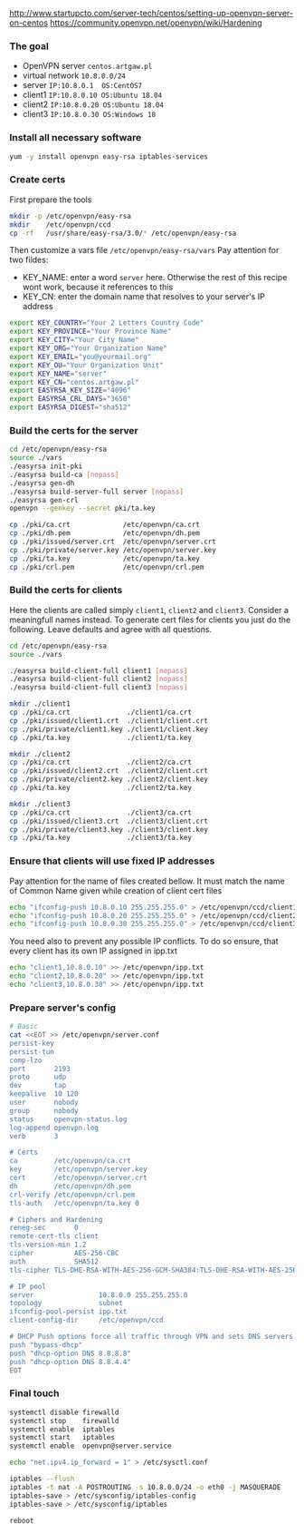 http://www.startupcto.com/server-tech/centos/setting-up-openvpn-server-on-centos
https://community.openvpn.net/openvpn/wiki/Hardening

### The goal
* OpenVPN server  ```centos.artgaw.pl```
* virtual network ```10.8.0.0/24```
* server          ```IP:10.8.0.1  OS:CentOS7```
* client1         ```IP:10.8.0.10 OS:Ubuntu 18.04```
* client2         ```IP:10.8.0.20 OS:Ubuntu 18.04```
* client3         ```IP:10.8.0.30 OS:Windows 10```

### Install all necessary software
```bash
yum -y install openvpn easy-rsa iptables-services
```
### Create certs
First prepare the tools
```sh
mkdir -p /etc/openvpn/easy-rsa
mkdir    /etc/openvpn/ccd
cp -rf   /usr/share/easy-rsa/3.0/* /etc/openvpn/easy-rsa
```
Then customize a vars file ```/etc/openvpn/easy-rsa/vars``` Pay attention for two fildes:
* KEY_NAME: enter a word ```server``` here. Otherwise the rest of this recipe wont work, because it references to this
* KEY_CN: enter the domain name that resolves to your server's IP address
```bash
export KEY_COUNTRY="Your 2 Letters Country Code"
export KEY_PROVINCE="Your Province Name"
export KEY_CITY="Your City Name"
export KEY_ORG="Your Organization Name"
export KEY_EMAIL="you@yourmail.org"
export KEY_OU="Your Organization Unit"
export KEY_NAME="server"
export KEY_CN="centos.artgaw.pl"
export EASYRSA_KEY_SIZE="4096"
export EASYRSA_CRL_DAYS="3650"
export EASYRSA_DIGEST="sha512"
```
### Build the certs for the server
```bash
cd /etc/openvpn/easy-rsa
source ./vars
./easyrsa init-pki
./easyrsa build-ca [nopass]
./easyrsa gen-dh
./easyrsa build-server-full server [nopass]
./easyrsa gen-crl
openvpn --genkey --secret pki/ta.key

cp ./pki/ca.crt             /etc/openvpn/ca.crt
cp ./pki/dh.pem             /etc/openvpn/dh.pem
cp ./pki/issued/server.crt  /etc/openvpn/server.crt
cp ./pki/private/server.key /etc/openvpn/server.key
cp ./pki/ta.key             /etc/openvpn/ta.key
cp ./pki/crl.pem            /etc/openvpn/crl.pem
```
### Build the certs for clients
Here the clients are called simply ```client1```, ```client2``` and ```client3```. Consider a meaningfull names instead.
To generate cert files for clients you just do the following. Leave defaults and agree with all questions.
```bash
cd /etc/openvpn/easy-rsa
source ./vars

./easyrsa build-client-full client1 [nopass]
./easyrsa build-client-full client2 [nopass]
./easyrsa build-client-full client3 [nopass]

mkdir ./client1
cp ./pki/ca.crt              ./client1/ca.crt
cp ./pki/issued/client1.crt  ./client1/client.crt
cp ./pki/private/client1.key ./client1/client.key
cp ./pki/ta.key              ./client1/ta.key

mkdir ./client2
cp ./pki/ca.crt              ./client2/ca.crt
cp ./pki/issued/client2.crt  ./client2/client.crt
cp ./pki/private/client2.key ./client2/client.key
cp ./pki/ta.key              ./client2/ta.key

mkdir ./client3
cp ./pki/ca.crt              ./client3/ca.crt
cp ./pki/issued/client3.crt  ./client3/client.crt
cp ./pki/private/client3.key ./client3/client.key
cp ./pki/ta.key              ./client3/ta.key
```
### Ensure that clients will use fixed IP addresses
Pay attention for the name of files created bellow. It must match the name of Common Name given while creation of client cert files
```bash
echo "ifconfig-push 10.8.0.10 255.255.255.0" > /etc/openvpn/ccd/client1
echo "ifconfig-push 10.8.0.20 255.255.255.0" > /etc/openvpn/ccd/client2
echo "ifconfig-push 10.8.0.30 255.255.255.0" > /etc/openvpn/ccd/client3
```
You need also to prevent any possible IP conflicts. To do so ensure, that every client has its own IP assigned in ipp.txt
```bash
echo "client1,10.8.0.10" >> /etc/openvpn/ipp.txt
echo "client2,10.8.0.20" >> /etc/openvpn/ipp.txt
echo "client3,10.8.0.30" >> /etc/openvpn/ipp.txt
```
### Prepare server's config
```sh
# Basic
cat <<EOT >> /etc/openvpn/server.conf
persist-key
persist-tun
comp-lzo
port       2193
proto      udp
dev        tap
keepalive  10 120
user       nobody
group      nobody
status     openvpn-status.log
log-append openvpn.log
verb       3

# Certs
ca         /etc/openvpn/ca.crt
key        /etc/openvpn/server.key
cert       /etc/openvpn/server.crt
dh         /etc/openvpn/dh.pem
crl-verify /etc/openvpn/crl.pem
tls-auth   /etc/openvpn/ta.key 0

# Ciphers and Hardening
reneg-sec       0
remote-cert-tls client
tls-version-min 1.2
cipher          AES-256-CBC
auth            SHA512
tls-cipher TLS-DHE-RSA-WITH-AES-256-GCM-SHA384:TLS-DHE-RSA-WITH-AES-256-CBC-SHA256:TLS-DHE-RSA-WITH-AES-128-GCM-SHA256:TLS-DHE-RSA-WITH-AES-128-CBC-SHA256

# IP pool
server                10.8.0.0 255.255.255.0
topology              subnet
ifconfig-pool-persist ipp.txt
client-config-dir     /etc/openvpn/ccd

# DHCP Push options force all traffic through VPN and sets DNS servers
push "bypass-dhcp"
push "dhcp-option DNS 8.8.8.8"
push "dhcp-option DNS 8.8.4.4"
EOT
```
### Final touch
```bash
systemctl disable firewalld
systemctl stop    firewalld
systemctl enable  iptables
systemctl start   iptables
systemctl enable  openvpn@server.service

echo "net.ipv4.ip_forward = 1" > /etc/sysctl.conf

iptables --flush
iptables -t nat -A POSTROUTING -s 10.8.0.0/24 -o eth0 -j MASQUERADE
iptables-save > /etc/sysconfig/iptables-config 
iptables-save > /etc/sysconfig/iptables

reboot
```
